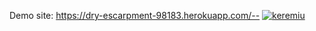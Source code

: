 Demo site: https://dry-escarpment-98183.herokuapp.com/--
[![keremiu](https://circleci.com/gh/keremiu/myDemoAp.svg?style=svg)](https://app.circleci.com/pipelines/github/keremiu/myDemoAp)